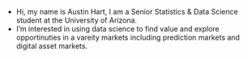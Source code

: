 - Hi, my name is Austin Hart, I am a Senior Statistics & Data Science student at the University of Arizona.
- I’m interested in using data science to find value and explore opportinuties in a vareity markets including prediction markets and digital asset markets.

<!---
austin-hart/austin-hart is a ✨ special ✨ repository because its `README.md` (this file) appears on your GitHub profile.
You can click the Preview link to take a look at your changes.
--->
